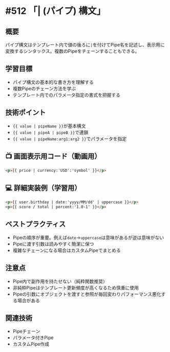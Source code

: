 # #512 「| (パイプ) 構文」

## 概要
パイプ構文はテンプレート内で値の後ろに`|`を付けてPipe名を記述し、表示用に変換するシンタックス。複数のPipeをチェーンすることもできる。

## 学習目標
- パイプ構文の基本的な書き方を理解する
- 複数Pipeのチェーン方法を学ぶ
- テンプレート内でのパラメータ指定の書式を把握する

## 技術ポイント
- `{{ value | pipeName }}`が基本構文
- `{{ value | pipeA | pipeB }}`で連鎖
- `{{ value | pipeName:arg1:arg2 }}`でパラメータを指定

## 📺 画面表示用コード（動画用）
```html
<p>{{ price | currency:'USD':'symbol' }}</p>
```

## 💻 詳細実装例（学習用）
```html
<p>{{ user.birthday | date:'yyyy/MM/dd' | uppercase }}</p>
<p>{{ score / total | percent:'1.0-1' }}</p>
```

## ベストプラクティス
- Pipeの順序が重要。例えば`date`→`uppercase`は意味があるが逆は意味がない
- Pipeに渡す引数は読みやすく簡潔に保つ
- 複雑なチェーンになる場合はカスタムPipeでまとめる

## 注意点
- Pipe内で副作用を持たせない（純粋関数推奨）
- 非純粋Pipeはテンプレート更新頻度が高くなるため慎重に使用
- Pipeの引数にオブジェクトを渡すと参照が毎回変わりパフォーマンス悪化する場合がある

## 関連技術
- Pipeチェーン
- パラメータ付きPipe
- カスタムPipe作成
